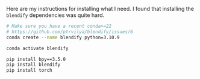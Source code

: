 Here are my instructions for installing what I need. I found that 
installing the `blendify` dependencies was quite hard.

```bash
# Make sure you have a recent conda>=22
# https://github.com/ptrvilya/blendify/issues/6
conda create --name blendify python=3.10.9

conda activate blendify

pip install bpy==3.5.0
pip install blendify
pip install torch
```
